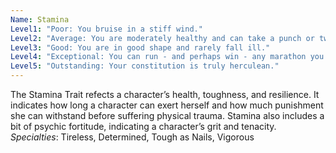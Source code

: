 ```yaml
---
Name: Stamina
Level1: "Poor: You bruise in a stiff wind."
Level2: "Average: You are moderately healthy and can take a punch or two."
Level3: "Good: You are in good shape and rarely fall ill."
Level4: "Exceptional: You can run - and perhaps win - any marathon you choose."
Level5: "Outstanding: Your constitution is truly herculean."
---
```


The Stamina Trait refects a character’s health, toughness, and resilience. It indicates how long a character can exert herself and how much punishment she can withstand before suffering physical trauma. Stamina also includes a bit of psychic fortitude, indicating a character’s grit and tenacity.
_Specialties_: Tireless, Determined, Tough as Nails, Vigorous